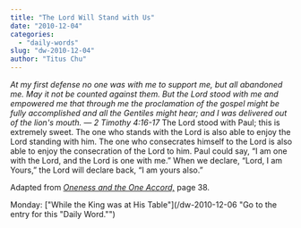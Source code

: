 ```yaml
---
title: "The Lord Will Stand with Us"
date: "2010-12-04"
categories: 
  - "daily-words"
slug: "dw-2010-12-04"
author: "Titus Chu"
---
```


_At my first defense no one was with me to support me, but all abandoned me. May it not be counted against them. But the Lord stood with me and empowered me that through me the proclamation of the gospel might be fully accomplished and all the Gentiles might hear; and I was delivered out of the lion's mouth. — 2 Timothy 4:16-17_ The Lord stood with Paul; this is extremely sweet. The one who stands with the Lord is also able to enjoy the Lord standing with him. The one who consecrates himself to the Lord is also able to enjoy the consecration of the Lord to him. Paul could say, “I am one with the Lord, and the Lord is one with me.” When we declare, “Lord, I am Yours,” the Lord will declare back, “I am yours also.”

Adapted from _[Oneness and the One Accord,](/book-oneness "Go to the listing for this book.")_ page 38.

Monday: ["While the King was at His Table"](/dw-2010-12-06 "Go to the entry for this "Daily Word."")
